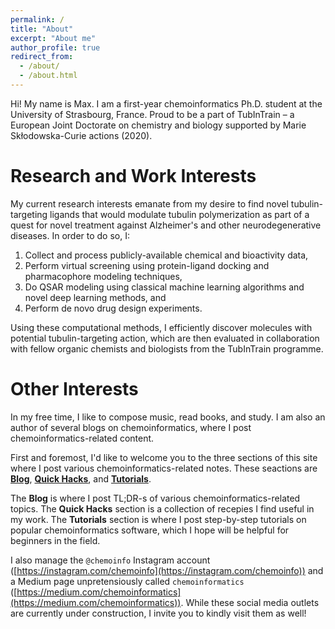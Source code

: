 ```yaml
---
permalink: /
title: "About"
excerpt: "About me"
author_profile: true
redirect_from:
  - /about/
  - /about.html
---
```


Hi! My name is Max. I am a first-year chemoinformatics Ph.D. student at the University of Strasbourg, France. 
Proud to be a part of TubInTrain – a European Joint Doctorate on chemistry and biology supported by Marie Skłodowska-Curie actions (2020). 

Research and Work Interests
======

My current research interests emanate from my desire to find novel tubulin-targeting ligands that would modulate tubulin polymerization as part of a quest for novel treatment against Alzheimer's and other neurodegenerative diseases. In order to do so, I:

1. Collect and process publicly-available chemical and bioactivity data, 
2. Perform virtual screening using protein-ligand docking and pharmacophore modeling techniques,
3. Do QSAR modeling using classical machine learning algorithms and novel deep learning methods, and 
4. Perform de novo drug design experiments. 

Using these computational methods, I efficiently discover molecules with potential tubulin-targeting action, which are then evaluated in collaboration with fellow organic chemists and biologists from the TubInTrain programme.

Other Interests
===

In my free time, I like to compose music, read books, and study. I am also an author of several blogs on chemoinformatics, where I post chemoinformatics-related content. 

First and foremost, I'd like to welcome you to the three sections of this site where I post various chemoinformatics-related notes. These seactions are [**Blog**](https://mawansui.github.io/blog), [**Quick Hacks**](https://mawansui.github.io/hacks), and [**Tutorials**](https://mawansui.github.io/tutorials). 

The **Blog** is where I post TL;DR-s of various chemoinformatics-related topics. The **Quick Hacks** section is a collection of recepies I find useful in my work. The **Tutorials** section is where I post step-by-step tutorials on popular chemoinformatics software, which I hope will be helpful for beginners in the field.

I also manage the `@chemoinfo` Instagram account ([https://instagram.com/chemoinfo](https://instagram.com/chemoinfo)) and a Medium page unpretensiously called `chemoinformatics` ([https://medium.com/chemoinformatics](https://medium.com/chemoinformatics)). While these social media outlets are currently under construction, I invite you to kindly visit them as well!